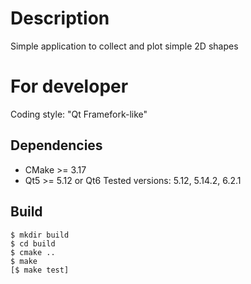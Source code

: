 # Description

Simple application to collect and plot simple 2D shapes


# For developer

Coding style: "Qt Framefork-like"

## Dependencies

- CMake >= 3.17
- Qt5 >= 5.12 or Qt6
    Tested versions: 5.12, 5.14.2, 6.2.1

## Build

    $ mkdir build
    $ cd build
    $ cmake ..
    $ make
    [$ make test]
